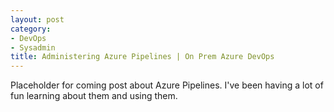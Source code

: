 ```yaml
---
layout: post
category: 
- DevOps
- Sysadmin
title: Administering Azure Pipelines | On Prem Azure DevOps
---
```


Placeholder for coming post about Azure Pipelines. I've been having a lot of fun learning about them and using them.
